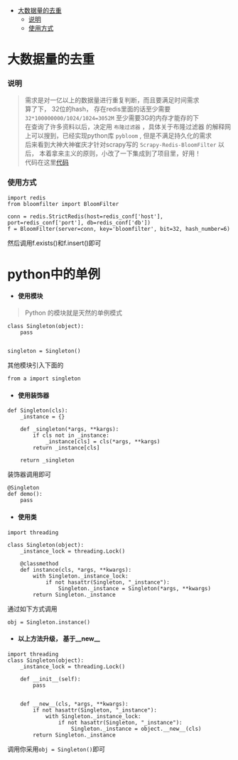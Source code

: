 - [大数据量的去重](#%E5%A4%A7%E6%95%B0%E6%8D%AE%E9%87%8F%E7%9A%84%E5%8E%BB%E9%87%8D)
  - [说明](#%E8%AF%B4%E6%98%8E)
  - [使用方式](#%E4%BD%BF%E7%94%A8%E6%96%B9%E5%BC%8F)

<!-- END doctoc generated TOC please keep comment here to allow auto update -->

# 大数据量的去重
### 说明
> 需求是对一亿以上的数据量进行重复判断，而且要满足时间需求  
> 算了下， 32位的hash， 存在redis里面的话至少需要 `32*100000000/1024/1024=3052M` 
> 至少需要3G的内存才能存的下  
> 在查询了许多资料以后，决定用 `布隆过滤器` ，具体关于布隆过滤器
> 的解释网上可以搜到，已经实现python库 `pybloom` , 但是不满足持久化的需求  
> 后来看到大神大神崔庆才针对scrapy写的 `Scrapy-Redis-BloomFilter` 以后，
> 本着拿来主义的原则，小改了一下集成到了项目里，好用！  
> 代码在这里[代码](./utils/bloomfilter.py)

### 使用方式
```text
import redis
from bloomfilter import BloomFilter

conn = redis.StrictRedis(host=redis_conf['host'], port=redis_conf['port'], db=redis_conf['db'])
f = BloomFilter(server=conn, key='bloomfilter', bit=32, hash_number=6)

```
然后调用f.exists()和f.insert()即可

# python中的单例  

- #### 使用模块  
>  Python 的模块就是天然的单例模式  
```
class Singleton(object):
    pass


singleton = Singleton()
```
其他模块引入下面的
```shell script
from a import singleton
```
- #### 使用装饰器
```shell script
def Singleton(cls):
    _instance = {}

    def _singleton(*args, **kargs):
        if cls not in _instance:
            _instance[cls] = cls(*args, **kargs)
        return _instance[cls]

    return _singleton
```
装饰器调用即可
```shell script
@Singleton
def demo():
    pass
```

- #### 使用类
```shell script
import threading

class Singleton(object):
    _instance_lock = threading.Lock()

    @classmethod
    def instance(cls, *args, **kwargs):
        with Singleton._instance_lock:
            if not hasattr(Singleton, "_instance"):
                Singleton._instance = Singleton(*args, **kwargs)
        return Singleton._instance
```
通过如下方式调用
```shell script
obj = Singleton.instance()
```

- #### 以上方法升级， 基于__new__
```shell script
import threading
class Singleton(object):
    _instance_lock = threading.Lock()

    def __init__(self):
        pass


    def __new__(cls, *args, **kwargs):
        if not hasattr(Singleton, "_instance"):
            with Singleton._instance_lock:
                if not hasattr(Singleton, "_instance"):
                    Singleton._instance = object.__new__(cls)  
        return Singleton._instance
```
调用你采用`obj = Singleton()`即可
